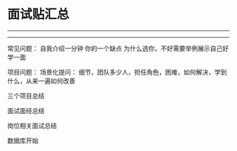 # 面试贴汇总
***

***
常见问题：
自我介绍一分钟
你的一个缺点
为什么选你，不好需要举例展示自己好学一面

项目问题：
场景化提问：
细节，团队多少人，担任角色，困难，如何解决，学到什么，从来一遍如何改善

三个项目总结

面试面经总结

岗位相关面试总结

数据库开始
